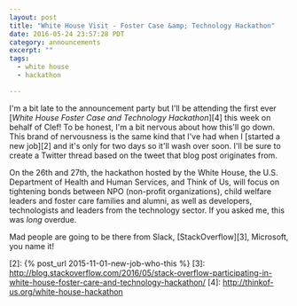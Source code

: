 ```yaml
---
layout: post
title: "White House Visit - Foster Case &amp; Technology Hackathon"
date: 2016-05-24 23:57:28 PDT
category: announcements
excerpt: ""
tags:
  - white house
  - hackathon

---
```


I'm a bit late to the announcement party but I'll be attending the first ever
[*White House Foster Case and Technology Hackathon*][4] this week on behalf of Clef!
To be honest, I'm a bit nervous about how this'll go down. This brand of nervousness
is the same kind that I've had when I [started a new job][2] and it's only for
two days so it'll wash over soon. I'll be sure to create a Twitter thread based on 
the tweet that blog post originates from.

On the 26th and 27th, the hackathon hosted by the White House, the U.S. Department of Health
and Human Services, and Think of Us, will focus on tightening bonds between NPO
(non-profit organizations), child welfare leaders and foster care families and alumni,
as well as developers, technologists and leaders from the technology sector. If
you asked me, this was _long_ overdue.

Mad people are going to be there from Slack, [StackOverflow][3], Microsoft, you
name it!

[1]: http://www.hanselman.com/blog/WhiteHouseVisitFosterCareAndTechnologyHackathon.aspx
[2]: {% post_url 2015-11-01-new-job-who-this %}
[3]: http://blog.stackoverflow.com/2016/05/stack-overflow-participating-in-white-house-foster-care-and-technology-hackathon/
[4]: http://thinkof-us.org/white-house-hackathon
